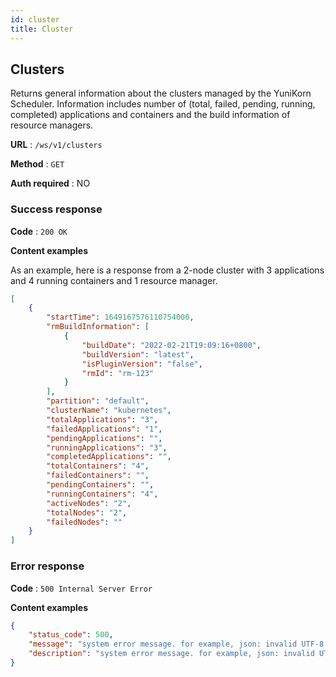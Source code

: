 ```yaml
---
id: cluster
title: Cluster
---
```


<!--
Licensed to the Apache Software Foundation (ASF) under one
or more contributor license agreements.  See the NOTICE file
distributed with this work for additional information
regarding copyright ownership.  The ASF licenses this file
to you under the Apache License, Version 2.0 (the
"License"); you may not use this file except in compliance
with the License.  You may obtain a copy of the License at

  http://www.apache.org/licenses/LICENSE-2.0

Unless required by applicable law or agreed to in writing,
software distributed under the License is distributed on an
"AS IS" BASIS, WITHOUT WARRANTIES OR CONDITIONS OF ANY
KIND, either express or implied.  See the License for the
specific language governing permissions and limitations
under the License.
-->

## Clusters

Returns general information about the clusters managed by the YuniKorn Scheduler. Information includes number of (total, failed, pending, running, completed) applications and containers and the build information of resource managers.  

**URL** : `/ws/v1/clusters`

**Method** : `GET`

**Auth required** : NO

### Success response

**Code** : `200 OK`

**Content examples**

As an example, here is a response from a 2-node cluster with 3 applications and 4 running containers and 1 resource manager.

```json
[
    {
        "startTime": 1649167576110754000,
        "rmBuildInformation": [
            {
                "buildDate": "2022-02-21T19:09:16+0800",
                "buildVersion": "latest",
                "isPluginVersion": "false",
                "rmId": "rm-123"
            }
        ],
        "partition": "default",
        "clusterName": "kubernetes",
        "totalApplications": "3",
        "failedApplications": "1",
        "pendingApplications": "",
        "runningApplications": "3",
        "completedApplications": "",
        "totalContainers": "4",
        "failedContainers": "",
        "pendingContainers": "",
        "runningContainers": "4",
        "activeNodes": "2",
        "totalNodes": "2",
        "failedNodes": ""
    }
]
```

### Error response

**Code** : `500 Internal Server Error`

**Content examples**

```json
{
    "status_code": 500,
    "message": "system error message. for example, json: invalid UTF-8 in string: ..",
    "description": "system error message. for example, json: invalid UTF-8 in string: .."
}
```
